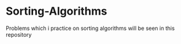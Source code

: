 # Sorting-Algorithms
Problems which i practice on sorting algorithms will be seen  in this repository
